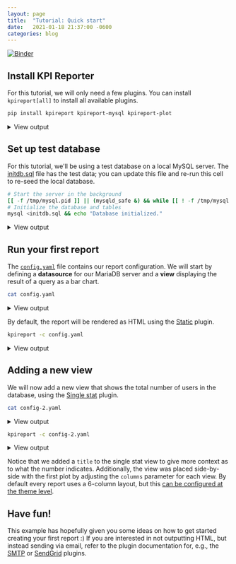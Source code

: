 ```yaml
---
layout: page
title:  "Tutorial: Quick start"
date:   2021-01-18 21:37:00 -0600
categories: blog
---
```


[![Binder](https://mybinder.org/badge_logo.svg)](https://mybinder.org/v2/gh/kpireporter/kpireporter-examples/HEAD?filepath=tutorial-quickstart%2FTutorialQuickstart.ipynb)

## Install KPI Reporter

For this tutorial, we will only need a few plugins. You can install `kpireport[all]` to install all available plugins.


```bash
pip install kpireport kpireport-mysql kpireport-plot
```

<details>
  <summary>View output</summary>
  <pre>Requirement already satisfied: kpireport in /opt/conda/lib/python3.8/site-packages (0.0.1)
Requirement already satisfied: kpireport-mysql in /opt/conda/lib/python3.8/site-packages (0.0.2)
Requirement already satisfied: kpireport-plot in /opt/conda/lib/python3.8/site-packages (0.1.2)
Requirement already satisfied: pandas in /opt/conda/lib/python3.8/site-packages (from kpireport) (1.2.1)
Requirement already satisfied: stevedore in /opt/conda/lib/python3.8/site-packages (from kpireport) (3.3.0)
Requirement already satisfied: jinja2 in /opt/conda/lib/python3.8/site-packages (from kpireport) (2.11.2)
Requirement already satisfied: pyyaml in /opt/conda/lib/python3.8/site-packages (from kpireport) (5.4.1)
Requirement already satisfied: python-slugify in /opt/conda/lib/python3.8/site-packages (from kpireport) (4.0.1)
Requirement already satisfied: PyMySQL in /opt/conda/lib/python3.8/site-packages (from kpireport-mysql) (1.0.2)
Requirement already satisfied: matplotlib in /opt/conda/lib/python3.8/site-packages (from kpireport-plot) (3.3.3)
Requirement already satisfied: MarkupSafe>=0.23 in /opt/conda/lib/python3.8/site-packages (from jinja2->kpireport) (1.1.1)
Requirement already satisfied: python-dateutil>=2.1 in /opt/conda/lib/python3.8/site-packages (from matplotlib->kpireport-plot) (2.8.1)
Requirement already satisfied: cycler>=0.10 in /opt/conda/lib/python3.8/site-packages (from matplotlib->kpireport-plot) (0.10.0)
Requirement already satisfied: pillow>=6.2.0 in /opt/conda/lib/python3.8/site-packages (from matplotlib->kpireport-plot) (8.1.0)
Requirement already satisfied: pyparsing!=2.0.4,!=2.1.2,!=2.1.6,>=2.0.3 in /opt/conda/lib/python3.8/site-packages (from matplotlib->kpireport-plot) (2.4.7)
Requirement already satisfied: kiwisolver>=1.0.1 in /opt/conda/lib/python3.8/site-packages (from matplotlib->kpireport-plot) (1.3.1)
Requirement already satisfied: numpy>=1.15 in /opt/conda/lib/python3.8/site-packages (from matplotlib->kpireport-plot) (1.19.5)
Requirement already satisfied: six in /opt/conda/lib/python3.8/site-packages (from cycler>=0.10->matplotlib->kpireport-plot) (1.15.0)
Requirement already satisfied: pytz>=2017.3 in /opt/conda/lib/python3.8/site-packages (from pandas->kpireport) (2020.5)
Requirement already satisfied: text-unidecode>=1.3 in /opt/conda/lib/python3.8/site-packages (from python-slugify->kpireport) (1.3)
Requirement already satisfied: pbr!=2.1.0,>=2.0.0 in /opt/conda/lib/python3.8/site-packages (from stevedore->kpireport) (5.5.1)
</pre>
</details>

## Set up test database

For this tutorial, we'll be using a test database on a local MySQL server. The [initdb.sql](./initdb.sql) file has the test data; you can update this file and re-run this cell to re-seed the local database.


```bash
# Start the server in the background
[[ -f /tmp/mysql.pid ]] || (mysqld_safe &) && while [[ ! -f /tmp/mysql.pid ]]; do sleep 1; done
# Initialize the database and tables
mysql <initdb.sql && echo "Database initialized."
```

<details>
  <summary>View output</summary>
  <pre>2021-01-24T01:24:00.601626Z mysqld_safe Logging to '/tmp/mysql_error.log'.
2021-01-24T01:24:00.630732Z mysqld_safe Starting mysqld daemon with databases from /tmp/mysql
Database initialized.
</pre>
</details>

## Run your first report

The [`config.yaml`](./config.yaml) file contains our report configuration. We will start by defining a **datasource** for our MariaDB server and a **view** displaying the result of a query as a bar chart.


```bash
cat config.yaml
```

<details>
  <summary>View output</summary>
  <pre>---
title: Quickstart Tutorial

datasources:
    my_db:
        plugin: mysql
        args:
            host: localhost
            user: ${NB_USER}

views:
    num_users:
        plugin: plot
        args:
            datasource: my_db
            query: select * from tutorial.new_users
            kind: bar

outputs:
    html:
        plugin: static
</pre>
</details>

By default, the report will be rendered as HTML using the [Static](https://kpi-reporter.readthedocs.io/en/latest/plugins/static.html) plugin.


```bash
kpireport -c config.yaml
```

<details>
  <summary>View output</summary>
  <pre>INFO:kpireport.plugin:Loaded datasource plugins: ['mysql', 'jenkins', 'prometheus']
INFO:kpireport.plugin:Initialized datasource my_db
INFO:kpireport.plugin:Loaded view plugins: ['jenkins.build_summary', 'plot', 'single_stat', 'prometheus.alert_summary']
INFO:kpireport.plugin:Initialized view num_users
INFO:kpireport.plugin:Loaded output driver plugins: ['static', 'slack', 's3', 'scp', 'sendgrid', 'smtp']
INFO:kpireport.plugin:Initialized output driver html
INFO:kpireport.report:Sending report via output driver html
Generated report in 1439.04ms.
</pre>
</details>

## Adding a new view

We will now add a new view that shows the total number of users in the database, using the [Single stat](https://kpi-reporter.readthedocs.io/en/latest/plugins/plot.html#single-stat) plugin.



```bash
cat config-2.yaml
```

<details>
  <summary>View output</summary>
  <pre>---
title: Quickstart Tutorial

datasources:
    my_db:
        plugin: mysql
        args:
            host: localhost
            user: ${NB_USER}

views:
    num_users:
        cols: 4
        plugin: plot
        args:
            datasource: my_db
            query: select * from tutorial.new_users
            kind: bar
    total_users:
        title: Total new users
        cols: 2
        plugin: single_stat
        args:
            datasource: my_db
            query: select sum(num_new_users) from tutorial.new_users

outputs:
    html:
        plugin: static
</pre>
</details>


```bash
kpireport -c config-2.yaml
```

<details>
  <summary>View output</summary>
  <pre>INFO:kpireport.plugin:Loaded datasource plugins: ['mysql', 'jenkins', 'prometheus']
INFO:kpireport.plugin:Initialized datasource my_db
INFO:kpireport.plugin:Loaded view plugins: ['jenkins.build_summary', 'plot', 'single_stat', 'prometheus.alert_summary']
INFO:kpireport.plugin:Initialized view num_users
INFO:kpireport.plugin:Initialized view total_users
INFO:kpireport.plugin:Loaded output driver plugins: ['static', 'slack', 's3', 'scp', 'sendgrid', 'smtp']
INFO:kpireport.plugin:Initialized output driver html
INFO:kpireport.report:Sending report via output driver html
Generated report in 1346.79ms.
</pre>
</details>

Notice that we added a `title` to the single stat view to give more context as to what the number indicates. Additionally, the view was placed side-by-side with the first plot by adjusting the `columns` parameter for each view. By default every report uses a 6-column layout, but this [can be configured at the theme level](https://kpi-reporter.readthedocs.io/en/latest/api/report.html#kpireport.report.Theme.num_columns).

## Have fun!

This example has hopefully given you some ideas on how to get started creating your first report :)
If you are interested in not outputting HTML, but instead sending via email, refer to the plugin documentation for, e.g., the [SMTP](https://kpi-reporter.readthedocs.io/en/latest/plugins/smtp.html) or [SendGrid](https://kpi-reporter.readthedocs.io/en/stable/plugins/sendgrid.html) plugins.

